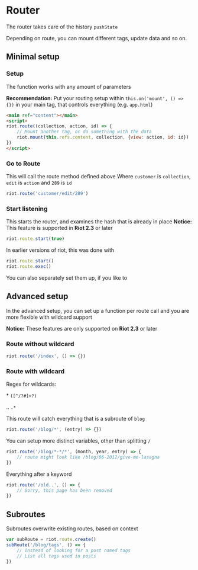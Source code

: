 # Router

The router takes care of the history `pushState`

Depending on route, you can mount different tags, update data and so on.

## Minimal setup

### Setup

The function works with any amount of parameters

**Recommendation:** Put your routing setup within `this.on('mount', () => {})` in your main tag, that controls everything (e.g. `app.html`)

```html
<main ref="content"></main>
<script>
riot.route((collection, action, id) => {
    // Mount another tag, or do something with the data
    riot.mount(this.refs.content, collection, {view: action, id: id})
})
</script>
```

### Go to Route

This will call the route method defined above
Where `customer` is `collection`, `edit` is `action` and `289` is `id`

```js
riot.route('customer/edit/289')
```

### Start listening

This starts the router, and examines the hash that is already in place
**Notice:** This feature is supported in **Riot 2.3** or later

```js
riot.route.start(true)
```

In earlier versions of riot, this was done with

```js
riot.route.start()
riot.route.exec()
```

You can also separately set them up, if you like to

## Advanced setup

In the advanced setup, you can set up a function per route call and you are more flexible with wildcard support

**Notice:** These features are only supported on **Riot 2.3** or later

### Route without wildcard

```js
riot.route('/index', () => {})
```

### Route with wildcard

Regex for wildcards:

\*  `([^/?#]+?)`

..  `.*`

This route will catch everything that is a subroute of `blog`

```js
riot.route('/blog/*', (entry) => {})
```

You can setup more distinct variables, other than splitting `/`

```js
riot.route('/blog/*-*/*', (month, year, entry) => {
    // route might look like /blog/06-2012/give-me-lasagna
})
```

Everything after a keyword

```js
riot.route('/old..', () => {
    // Sorry, this page has been removed
})
```

## Subroutes

Subroutes overwrite existing routes, based on context

```js
var subRoute = riot.route.create()
subRoute('/blog/tags', () => {
    // Instead of looking for a post named tags
    // List all tags used in posts
})
```
